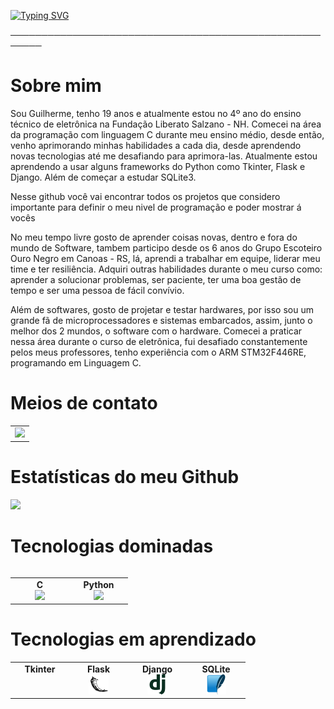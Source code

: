 <a href="https://git.io/typing-svg"><img src="https://readme-typing-svg.demolab.com?font=Fira+Code&weight=900&size=40&duration=1500&pause=1000&center=true&vCenter=true&multiline=true&width=1000&height=150&lines=%3E+Hello%2C+World!;%3E+Eu sou Guilherme Silva Teixeira." alt="Typing SVG" /></a>

───────────────────────────────────────────────────────
# Sobre mim

Sou Guilherme, tenho 19 anos e atualmente estou no 4º ano do ensino técnico de eletrônica na Fundação Liberato Salzano - NH. Comecei na área da programação com linguagem C durante meu ensino médio, desde então, venho aprimorando minhas habilidades a cada dia, desde aprendendo novas tecnologias até me desafiando para aprimora-las. Atualmente estou aprendendo a usar alguns frameworks do Python como Tkinter, Flask e Django. Além de começar a estudar SQLite3.

Nesse github você vai encontrar todos os projetos que considero importante para definir o meu nivel de programação e poder mostrar á vocês

No meu tempo livre gosto de aprender coisas novas, dentro e fora do mundo de Software, tambem participo desde os 6 anos do Grupo Escoteiro Ouro Negro em Canoas - RS, lá, aprendi a trabalhar em equipe, liderar meu time e ter resiliência. Adquiri outras habilidades durante o meu curso como: aprender a solucionar problemas, ser paciente, ter uma boa gestão de tempo e ser uma pessoa de fácil convívio.

Além de softwares, gosto de projetar e testar hardwares, por isso sou um grande fã de microprocessadores e sistemas embarcados, assim, junto o melhor dos 2 mundos, o software com o hardware. Comecei a praticar nessa área durante o curso de eletrônica, fui desafiado constantemente pelos meus professores, tenho experiência com o ARM STM32F446RE, programando em Linguagem C.

# Meios de contato

<table>
    <tbody>
        <tr>
            <td><a href="https://www.linkedin.com/in/guilherme-silva-teixeira-805813260">
            <img height="50" src="https://www.vectorlogo.zone/logos/linkedin/linkedin-ar21.svg" />
            </a></td>          
        </tr>
    </tbody>
</table>

# Estatísticas do meu Github
<img src="https://github-readme-stats.vercel.app/api/top-langs?username=GuilhermeTeixeira1&layout=compact&theme=dark"/> <table width="320px">

# Tecnologias dominadas

<table>
    <tbody>
        <tr valign="top">
            <td width="80px" align="center">
            <span><strong>C</strong></span><br>
            <img height="32px" src="https://cdn.jsdelivr.net/gh/devicons/devicon/icons/c/c-original.svg" />
            </td>
            <td width="80px" align="center">
            <span><strong>Python</strong></span><br>
            <img height="32" src="https://cdn.jsdelivr.net/gh/devicons/devicon/icons/python/python-original.svg" />
            </td>
        </tr>
    </tbody>
</table>

# Tecnologias em aprendizado

<table>
    <tbody>
        <tr valign="top">
            <td width="80px" align="center">
            <span><strong>Tkinter</strong></span><br>
            <td width="80px" align="center">
            <span><strong>Flask</strong></span><br>
            <img height="32px" src="https://github.com/devicons/devicon/blob/v2.15.1/icons/flask/flask-original.svg">
            <td width="80px" align="center">
            <span><strong>Django</strong></span><br>
            <img height="32px" src="https://github.com/devicons/devicon/blob/v2.15.1/icons/django/django-plain.svg">
            <td width="80px" align="center">
            <span><strong>SQLite</strong></span><br>
            <img height="32px" src="https://github.com/devicons/devicon/blob/v2.15.1/icons/sqlite/sqlite-original.svg">
            </td>
        </tr>
    </tbody>
</table>
